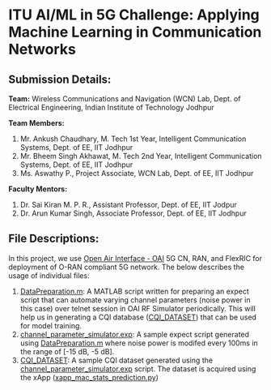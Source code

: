 # ITU AI/ML in 5G Challenge: Applying Machine Learning in Communication Networks
## Submission Details:

**Team:** Wireless Communications and Navigation (WCN) Lab, Dept. of Electrical Engineering, Indian Institute of Technology Jodhpur

**Team Members:**
1) Mr. Ankush Chaudhary, M. Tech 1st Year, Intelligent Communication Systems, Dept. of EE, IIT Jodhpur
2) Mr. Bheem Singh Akhawat, M. Tech 2nd Year, Intelligent Communication Systems, Dept. of EE, IIT Jodhpur
3) Ms. Aswathy P., Project Associate, WCN Lab, Dept. of EE, IIT Jodhpur
   
**Faculty Mentors:**
1) Dr. Sai Kiran M. P. R., Assistant Professor, Dept. of EE, IIT Jodpur
2) Dr. Arun Kumar Singh, Associate Professor, Dept. of EE, IIT Jodhpur

## File Descriptions:
In this project, we use [Open Air Interface - OAI](https://openairinterface.org/) 5G CN, RAN, and FlexRIC for deployment of O-RAN compliant 5G network. The below describes the usage of individual files:
1) [DataPreparation.m](https://github.com/mprsk/CQI-Prediction/blob/main/DataPreparation.m): A MATLAB script written for preparing an expect script that can automate varying channel parameters (noise power in this case) over telnet session in OAI RF Simulator periodically. This will help us in generating a CQI database ([CQI_DATASET](https://github.com/mprsk/CQI-Prediction/blob/main/CQI_DATASET)) that can be used for model training.
2) [channel_parameter_simulator.exp](https://github.com/mprsk/CQI-Prediction/blob/main/channel_parameter_simulator.exp): A sample expect script generated using [DataPreparation.m](https://github.com/mprsk/CQI-Prediction/blob/main/DataPreparation.m) where noise power is modifed every 100ms in the range of [-15 dB, -5 dB].
3) [CQI_DATASET](https://github.com/mprsk/CQI-Prediction/blob/main/CQI_DATASET): A sample CQI dataset generated using the [channel_parameter_simulator.exp](https://github.com/mprsk/CQI-Prediction/blob/main/channel_parameter_simulator.exp) script. The dataset is acquired using the xApp ([xapp_mac_stats_prediction.py](https://github.com/mprsk/CQI-Prediction/blob/main/xapp_mac_stats_prediction.py))
